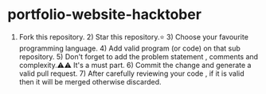 # portfolio-website-hacktober
1) Fork this repository.  2) Star this repository.⭐  3) Choose your favourite programming language.  4) Add valid program (or code) on that sub repository.  5) Don't forget to add the problem statement , comments and complexity.⚠️⚠️ It's a must part.  6) Commit the change and generate a valid pull request.  7) After carefully reviewing your code , if it is valid then it will be merged otherwise discarded.

